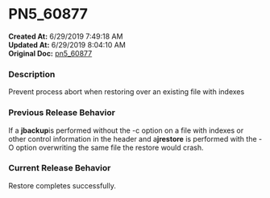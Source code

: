 # PN5_60877

**Created At:** 6/29/2019 7:49:18 AM  
**Updated At:** 6/29/2019 8:04:10 AM  
**Original Doc:** [pn5_60877](https://docs.jbase.com/61286-5-7-3-release-notes/pn5_60877)  


### Description

Prevent process abort when restoring over an existing file with indexes



### Previous Release Behavior

If a **jbackup**is performed without the -c option on a file with indexes or other control information in the header and a**jrestore** is performed with the -O option overwriting the same file the restore would crash.



### Current Release Behavior

Restore completes successfully.
